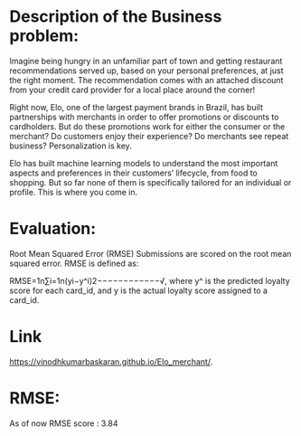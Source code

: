 # Description of the Business problem:
Imagine being hungry in an unfamiliar part of town and getting restaurant recommendations served up, based on your personal preferences, at just the right moment. The recommendation comes with an attached discount from your credit card provider for a local place around the corner!

Right now, Elo, one of the largest payment brands in Brazil, has built partnerships with merchants in order to offer promotions or discounts to cardholders. But do these promotions work for either the consumer or the merchant? Do customers enjoy their experience? Do merchants see repeat business? Personalization is key.

Elo has built machine learning models to understand the most important aspects and preferences in their customers’ lifecycle, from food to shopping. But so far none of them is specifically tailored for an individual or profile. This is where you come in.

# Evaluation:
Root Mean Squared Error (RMSE)
Submissions are scored on the root mean squared error. RMSE is defined as:

RMSE=1n∑i=1n(yi−y^i)2−−−−−−−−−−−−√,
where y^ is the predicted loyalty score for each card_id, and y is the actual loyalty score assigned to a card_id.

# Link 
https://vinodhkumarbaskaran.github.io/Elo_merchant/.

# RMSE:
As of now RMSE score : 3.84
